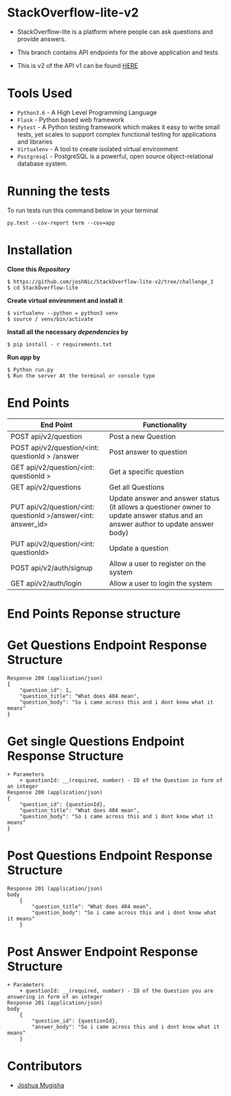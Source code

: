 # StackOverflow-lite-v2

- StackOverflow-lite is a platform where people can ask questions and provide answers.

- This branch contains API endpoints for the above application and tests
- This is v2 of the API v1 can be found [HERE](https://github.com/joshNic/Stack0verflow-lite/tree/Develop)
# Tools Used
- `Python3.6` - A High Level Programming Language
- `Flask` - Python based web framework
- `Pytest` - A Python testing  framework which makes it easy to write small tests, yet scales to support complex functional testing for applications and libraries
- `Virtualenv` - A tool to create isolated virtual environment
- `Postgresql` - PostgreSQL is a powerful, open source object-relational database system.
# Running the tests
To run tests run this command below in your terminal

```
py.test --cov-report term --cov=app
```

# Installation
**Clone this _Repository_**
```
$ https://github.com/joshNic/StackOverflow-lite-v2/tree/challenge_3
$ cd StackOverflow-lite
```
**Create virtual environment and install it**
```
$ virtualenv --python = python3 venv
$ source / venv/bin/activate
```
**Install all the necessary _dependencies_ by**
```
$ pip install - r requirements.txt
```
**Run _app_ by**
```
$ Python run.py
$ Run the server At the terminal or console type
```
# End Points
|           End Point | Functionality |
| -------------------------------------- | ----------------------------------------- |
|     POST   api/v2/question | Post a new Question |
|     POST api/v2/question/<int: questionId > /answer | Post answer to question |
|     GET  api/v2/question/<int: questionId > |             Get a specific question |
|     GET  api/v2/questions | Get all Questions |
|     PUT  api/v2/question/<int: questionId >/answer/<int: answer_id> |Update answer and answer status (it allows a questioner owner to update answer status and an answer author to update answer body) |
|     PUT api/v2/question/<int: questionId> | Update a question   |
|     POST api/v2/auth/signup | Allow a user to register on the system    |
|     GET api/v2/auth/login   | Allow a user to login the system  |
# End Points Reponse structure
# Get Questions Endpoint Response Structure
```
Response 200 (application/json)
{
    "question_id": 1,
    "question_title": "What does 404 mean",
    "question_body": "So i came across this and i dont know what it means"
}
```
# Get single Questions Endpoint Response Structure
```
+ Parameters
    + questionId: __(required, number) - ID of the Question in form of an integer
Response 200 (application/json)
{
    "question_id": {questionId},
    "question_title": "What does 404 mean",
    "question_body": "So i came across this and i dont know what it means"
}
```
# Post Questions Endpoint Response Structure
```
Response 201 (application/json)
body
    {
        "question_title": "What does 404 mean",
        "question_body": "So i came across this and i dont know what it means"
    }
```

# Post Answer Endpoint Response Structure
```
+ Parameters
    + questionId: __(required, number) - ID of the Question you are answering in form of an integer
Response 201 (application/json)
body
    {
        "question_id": {questionId},
        "answer_body": "So i came across this and i dont know what it means"
    }
```

# Contributors
- [Joshua Mugisha](https://github.com/joshNic)


